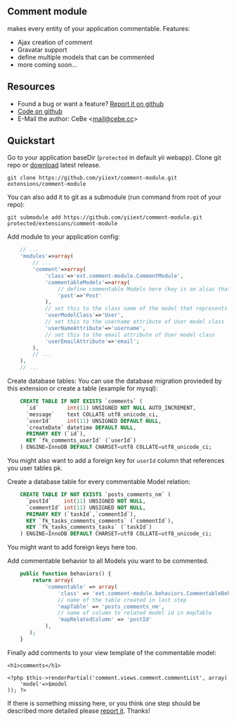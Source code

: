 Comment module
--------------

makes every entity of your application commentable.
Features:
* Ajax creation of comment
* Gravatar support
* define multiple models that can be commented
* more coming soon...

Resources
---------

* Found a bug or want a feature? [Report it on github](https://github.com/yiiext/comment-module/issues)
* [Code on github](https://github.com/yiiext/comment-module)
* E-Mail the author: CeBe <[mail@cebe.cc](mailto:mail@cebe.cc)>

Quickstart
----------

Go to your application baseDir (`protected` in default yii webapp).
Clone git repo or [download](https://github.com/yiiext/comment-module/tags) latest release.
```
git clone https://github.com/yiiext/comment-module.git extensions/comment-module
```
You can also add it to git as a submodule (run command from root of your repo):
```
git submodule add https://github.com/yiiext/comment-module.git protected/extensions/comment-module
```

Add module to your application config:
```php
    // ...
    'modules'=>array(
        // ...
        'comment'=>array(
            'class'=>'ext.comment-module.CommentModule',
            'commentableModels'=>array(
                // define commentable Models here (key is an alias that must be lower case, value is the model class name)
                'post'=>'Post'
            ),
            // set this to the class name of the model that represents your users
            'userModelClass'=>'User',
            // set this to the username attribute of User model class
            'userNameAttribute'=>'username',
            // set this to the email attribute of User model class
            'userEmailAttribute'=>'email';
        ),
        // ...
    ),
    // ...
```

Create database tables:
You can use the database migration provieded by this extension or create a table (example for mysql):
```sql
    CREATE TABLE IF NOT EXISTS `comments` (
      `id`         int(11) UNSIGNED NOT NULL AUTO_INCREMENT,
      `message`    text COLLATE utf8_unicode_ci,
      `userId`     int(11) UNSIGNED DEFAULT NULL,
      `createDate` datetime DEFAULT NULL,
      PRIMARY KEY (`id`),
      KEY `fk_comments_userId` (`userId`)
    ) ENGINE=InnoDB DEFAULT CHARSET=utf8 COLLATE=utf8_unicode_ci;
```
You might also want to add a foreign key for `userId` column that references you user tables pk.

Create a database table for every commentable Model relation:
```sql
    CREATE TABLE IF NOT EXISTS `posts_comments_nm` (
      `postId`    int(11) UNSIGNED NOT NULL,
      `commentId` int(11) UNSIGNED NOT NULL,
      PRIMARY KEY (`taskId`,`commentId`),
      KEY `fk_tasks_comments_comments` (`commentId`),
      KEY `fk_tasks_comments_tasks` (`taskId`)
    ) ENGINE=InnoDB DEFAULT CHARSET=utf8 COLLATE=utf8_unicode_ci;
```
You might want to add foreign keys here too.

Add commentable behavior to all Models you want to be commented.
```php
    public function behaviors() {
        return array(
            'commentable' => array(
                'class' => 'ext.comment-module.behaviors.CommentableBehavior',
                // name of the table created in last step
                'mapTable' => 'posts_comments_nm',
                // name of column to related model id in mapTable
                'mapRelatedColumn' => 'postId'
            ),
       );
    }
```

Finally add comments to your view template of the commentable model:
```
<h1>comments</h1>

<?php $this->renderPartial('comment.views.comment.commentList', array(
	'model'=>$model
)); ?>
```

If there is something missing here, or you think one step should be described more detailed please [report it](https://github.com/yiiext/comment-module/issues). Thanks!
